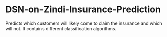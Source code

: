 # DSN-on-Zindi-Insurance-Prediction
Predicts which customers will likely come to claim the insurance and which will not. It contains different classification algorithms.
